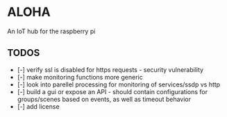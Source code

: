 # ALOHA 
An IoT hub for the raspberry pi

## TODOS
- [-] verify ssl is disabled for https requests - security vulnerability
- [-] make monitoring functions more generic
- [-] look into parellel processing for monitoring of services/ssdp vs http
- [-] build a gui or expose an API - should contain configurations for groups/scenes based on events, as well as timeout behavior
- [-] add license

